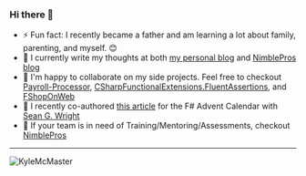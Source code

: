 ### Hi there 👋

- ⚡ Fun fact: I recently became a father and am learning a lot about family, parenting, and myself. 😊
- 🔭 I currently write my thoughts at both [my personal blog](https://www.kylemcmaster.com/) and [NimblePros blog](https://blog.nimblepros.com/)
- 👯 I'm happy to collaborate on my side projects. Feel free to checkout [Payroll-Processor](https://github.com/KyleMcMaster/payroll-processor), [CSharpFunctionalExtensions.FluentAssertions](https://github.com/NitroDevs/CSharpFunctionalExtensions.FluentAssertions), and [FShopOnWeb](https://github.com/NitroDevs/FShopOnWeb)
- 📝 I recently co-authored [this article](https://blog.nimblepros.com/blogs/everything-is-functions/) for the F# Advent Calendar with [Sean G. Wright](https://twitter.com/seangwright)
- 🎲 If your team is in need of Training/Mentoring/Assessments, checkout [NimblePros](https://nimblepros.com/)

<hr />

<p>
  <img align="center" src="https://github-readme-stats.vercel.app/api?username=KyleMcMaster&show_icons=true&theme=dark" alt="KyleMcMaster" />
<p/>

<!--
**KyleMcMaster/KyleMcMaster** is a ✨ _special_ ✨ repository because its `README.md` (this file) appears on your GitHub profile.

Here are some ideas to get you started:

- 🔭 I’m currently working on converting data layers frin EF to EF Core.
- 🌱 I’m currently learning something new everyday 
- 👯 I’m looking to collaborate on  [Payroll-Processor](https://github.com/KyleMcMaster/payroll-processor)
- 🤔 I’m looking for help with ...
- 💬 Ask me about ... 
- 📫 How to reach me: ...
- 😄 Pronouns: ... 📖
- ⚡ Fun fact: ... 


  <img src="https://github-readme-streak-stats.herokuapp.com/?user=KyleMcMaster&theme=dark"> 
  #<br />

<p>
  <img src="https://gh-readme.herokuapp.com/graph?username=KyleMcMaster&theme=xcode&area_color=6bffb5&area=true">
</p>
-->
